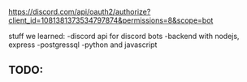 https://discord.com/api/oauth2/authorize?client_id=1081381373534797874&permissions=8&scope=bot

stuff we learned:
-discord api for discord bots
-backend with nodejs, express
-postgressql
-python and javascript


TODO:
-